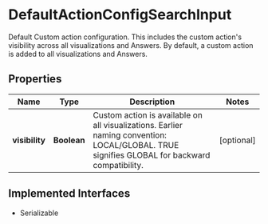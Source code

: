 

# DefaultActionConfigSearchInput

Default Custom action configuration. This includes the custom action's visibility across all visualizations and Answers. By default, a custom action is added to all visualizations and Answers.

## Properties

| Name | Type | Description | Notes |
|------------ | ------------- | ------------- | -------------|
|**visibility** | **Boolean** | Custom action is available on all visualizations. Earlier naming convention: LOCAL/GLOBAL. TRUE signifies GLOBAL for backward compatibility. |  [optional] |


## Implemented Interfaces

* Serializable


